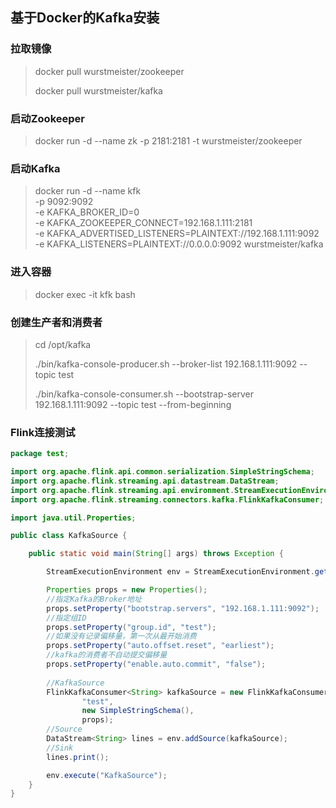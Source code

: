 ## 基于Docker的Kafka安装

### 拉取镜像

> docker pull wurstmeister/zookeeper
>
> docker pull wurstmeister/kafka

### 启动Zookeeper

> docker run -d --name zk -p 2181:2181 -t wurstmeister/zookeeper

### 启动Kafka

> docker run -d --name kfk \
> -p 9092:9092 \
> -e KAFKA_BROKER_ID=0 \
> -e KAFKA_ZOOKEEPER_CONNECT=192.168.1.111:2181 \
> -e KAFKA_ADVERTISED_LISTENERS=PLAINTEXT://192.168.1.111:9092 \
> -e KAFKA_LISTENERS=PLAINTEXT://0.0.0.0:9092 wurstmeister/kafka

### 进入容器

> docker exec -it kfk bash

### 创建生产者和消费者

> cd /opt/kafka
>
> ./bin/kafka-console-producer.sh --broker-list 192.168.1.111:9092 --topic test
>
> ./bin/kafka-console-consumer.sh --bootstrap-server 192.168.1.111:9092 --topic test --from-beginning

### Flink连接测试

```java
package test;

import org.apache.flink.api.common.serialization.SimpleStringSchema;
import org.apache.flink.streaming.api.datastream.DataStream;
import org.apache.flink.streaming.api.environment.StreamExecutionEnvironment;
import org.apache.flink.streaming.connectors.kafka.FlinkKafkaConsumer;

import java.util.Properties;

public class KafkaSource {

    public static void main(String[] args) throws Exception {

        StreamExecutionEnvironment env = StreamExecutionEnvironment.getExecutionEnvironment();

        Properties props = new Properties();
        //指定Kafka的Broker地址
        props.setProperty("bootstrap.servers", "192.168.1.111:9092");
        //指定组ID
        props.setProperty("group.id", "test");
        //如果没有记录偏移量，第一次从最开始消费
        props.setProperty("auto.offset.reset", "earliest");
        //kafka的消费者不自动提交偏移量
        props.setProperty("enable.auto.commit", "false");
        
        //KafkaSource
        FlinkKafkaConsumer<String> kafkaSource = new FlinkKafkaConsumer<>(
                "test",
                new SimpleStringSchema(),
                props);
        //Source
        DataStream<String> lines = env.addSource(kafkaSource);
        //Sink
        lines.print();

        env.execute("KafkaSource");
    }
}
```